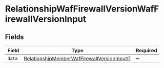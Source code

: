 # RelationshipWafFirewallVersionWafFirewallVersionInput


## Fields

| Field                                                                                                           | Type                                                                                                            | Required                                                                                                        | Description                                                                                                     |
| --------------------------------------------------------------------------------------------------------------- | --------------------------------------------------------------------------------------------------------------- | --------------------------------------------------------------------------------------------------------------- | --------------------------------------------------------------------------------------------------------------- |
| `data`                                                                                                          | [RelationshipMemberWafFirewallVersionInput](../../models/shared/relationshipmemberwaffirewallversioninput.md)[] | :heavy_minus_sign:                                                                                              | N/A                                                                                                             |